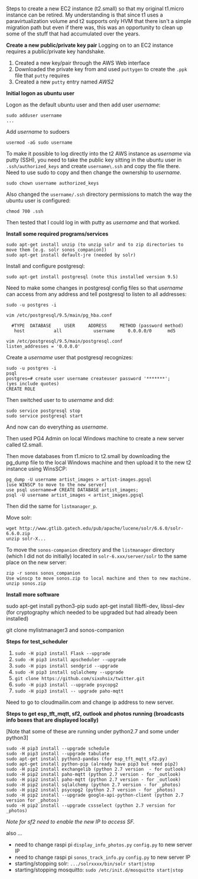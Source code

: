 Steps to create a new EC2 instance (t2.small) so that my original t1.micro instance can be retired.  My understanding is that since t1 uses a paravirtualization volume and t2 supports only HVM that there isn't a simple migration path but even if there was, this was an opportunity to clean up some of the stuff that had accumulated over the years.

**Create a new public/private key pair**
Logging on to an EC2 instance requires a public/private key handshake.  

1. Created a new key/pair through the AWS Web interface
2. Downloaded the private key from and used `puttygen` to create the `.ppk` file that `putty` requires
3. Created a new `putty` entry named *AWS2*

**Initial logon as ubuntu user**

Logon as the default ubuntu user and then add user *username*:

    sudo adduser username
    ...

Add *username* to sudoers

    usermod -aG sudo username

To make it possible to log directly into the t2 AWS instance as *username* via putty (SSH), you need to take the public key sitting in the ubuntu user in `.ssh/authorized_keys` and create `username\.ssh` and copy the file there.  Need to use sudo to copy and then change the ownership to *username*.

    sudo chown username authorized_keys

Also changed the `username/.ssh` directory permissions to match the way the ubuntu user is configured:

    chmod 700 .ssh

Then tested that I could log in with putty as *username* and that worked.

**Install some required programs/services**

    sudo apt-get install unzip (to unzip solr and to zip directories to move them [e.g. solr sonos_companion])
    sudo apt-get install default-jre (needed by solr)

Install and configure postgresql:

    sudo apt-get install postgresql (note this installed version 9.5)

Need to make some changes in postgresql config files so that *username* can access from any address and tell postgresql to listen to all addresses:

    sudo -u postgres -i

    vim /etc/postgresql/9.5/main/pg_hba.conf
  
      #TYPE  DATABASE     USER     ADDRESS     METHOD (password method)
       host           all            username     0.0.0.0/0      md5 

    vim /etc/postgresql/9.5/main/postgresql.conf
    listen_addresses = '0.0.0.0'

Create a *username* user that postgresql recognizes:

    sudo -u postgres -i
    psql
    postgres=# create user username createuser password '*******';     (yes include quotes)
    CREATE ROLE

Then switched user to to *username* and did:

    sudo service postgresql stop
    sudo service postgresql start

And now can do everything as *username*.

Then used PG4 Admin on local Windows machine to create a new server called t2.small.

Then move databases from t1.micro to t2.small by downloading the pg_dump file to the local Windows machine and then upload it to the new t2 instance using WinsSCP:

    pg_dump -U username artist_images > artist-images.pgsql
    [use WINSCP to move to the new server]
    use psql username=# CREATE DATABASE artist_images;
    psql -U username artist_images < artist_images.pgsql

Then did the same for `listmanager_p`.

Move solr:

    wget http://www.gtlib.gatech.edu/pub/apache/lucene/solr/6.6.0/solr-6.6.0.zip
    unzip solr-X...

To move the `sonos-companion` directory and the `listmanager` directory (which I did not do initially) located in `solr-6.xxx/server/solr` to the same place on the new server:

    zip -r sonos sonos_companion
    Use winscp to move sonos.zip to local machine and then to new machine.
    unzip sonos.zip

**Install more software**

sudo apt-get install python3-pip
sudo apt-get install llibffi-dev, libssl-dev (for cryptography which needed to be upgraded but had already been installed)

git clone mylistmanager3 and sonos-companion

**Steps for test_scheduler** 

  1. `sudo -H pip3 install Flask --upgrade`
  2. `sudo -H pip3 install apscheduler --upgrade`
  3. `sudo -H pips install sendgrid --upgrade`
  4. `sudo -H pip3 install sqlalchemy --upgrade`
  5.  `git clone https://github.com/sixohsix/twitter.git`
  6.  `sudo -H pip3 install --upgrade psycopg2`
  7.  `sudo -H pip3 install -- upgrade paho-mqtt`

Need to go to cloudmailin.com and change ip address to new server.

**Steps to get esp_tft_mqtt, sf2, outlook and photos running (broadcasts info boxes that are displayed locally)** 

[Note that some of these are running under python2.7 and some under python3]

    sudo -H pip3 install --upgrade schedule
    sudo -H pip3 install --upgrade tabulate
    sudo apt-get install python3-pandas (for esp_tft_mqtt_sf2.py)
    sudo apt-get install python-pip (already have pip3 but need pip2)
    sudo -H pip2 install exchangelib (python 2.7 version  - for outlook)
    sudo -H pip2 install paho-mqtt (python 2.7 version - for _outlook)
    sudo -H pip2 install paho-mqtt (python 2.7 version - for _outlook)
    sudo -H pip2 install sqlalchemy (python 2.7 version - for _photos)
    sudo -H pip2 install psycopg2 (python 2.7 version - for _photos)
    sudo -H pip2 install --upgrade google-api-python-client (python 2.7 version for _photos)
    sudo -H pip2 install --upgrade cssselect (python 2.7 version for _photos)
    
*Note for sf2 need to enable the new IP to access SF.*

also ...

- need to change raspi pi `display_info_photos.py` `config.py` to new server IP
- need to change raspi pi `sonos_track_info.py` `config.py` to new server IP
- starting/stopping solr: `.../solrxxxx/bin/solr start|stop`
- starting/stopping mosquitto: `sudo /etc/init.d/mosquitto start|stop`

